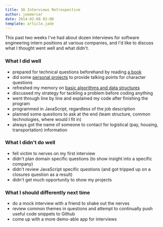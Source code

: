 ```yaml
---
title: 3A Interviews Retrospective
author: joemercer
date: 2014-02-08 02:00
template: article.jade
---
```


This past two weeks I've had about dozen interviews for software engineering intern positions at various companies, and I'd like to discuss what I thought went well and what didn't.

<span class="more"></span>

### What I did well
- prepared for technical questions beforehand by reading [a book](http://www.amazon.com/Cracking-Coding-Interview-Programming-Questions/dp/098478280X)
- did some [personal projects](https://github.com/joemercer/) to provide talking points for character questions
- refreshed my memory on [basic algorithms and data structures](https://github.com/joemercer/interview-a-la-JavaScript)
- discussed my strategy for tackling a problem before coding anything
- went through line by line and explained my code after finishing the program
- programmed in JavaScript, regardless of the job description
- planned some questions to ask at the end (team structure, common technologies, where would I fit in)
- always got the name of someone to contact for logistical (pay, housing, transportation) information

### What I didn't do well
- fell victim to nerves on my first interview
- didn't plan domain specific questions (to show insight into a specific company)
- didn't review JavaScript specific questions (and got tripped up on a closures question as a result)
- didn't get much opportunity to show my projects

### What I should differently next time
- do a mock interview with a friend to shake out the nerves
- review common themes in questions and attempt to continually push useful code snippets to Github
- come up with a more demo-able app for interviews